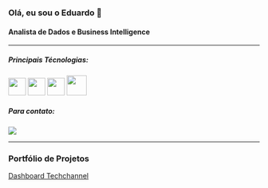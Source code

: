 ### Olá, eu sou o Eduardo 👋

#### Analista de Dados e Business Intelligence
---
##### Principais Técnologias:
<div display='inline'>
  <img height ='35' width ='35' src="https://github.com/microsoft/PowerBI-Icons/blob/main/SVG/Power-BI.svg" />
  <img height ='35' width ='35' src="https://www.svgrepo.com/show/354012/looker-icon.svg" />
  <img height ='35' width ='35' src="https://www.svgrepo.com/show/255832/sql.svg" />
  <img height ='40' width ='40' src="https://cdn.jsdelivr.net/gh/devicons/devicon/icons/python/python-original.svg" />
</div>

##### Para contato:
<a href='https://www.linkedin.com/in/eduardo-de-moura-da-silva-4a5516251/'>
  <img src="https://img.shields.io/badge/linkedin-%230077B5.svg?style=for-the-badge&logo=linkedin&logoColor=white" />
</a>

---

### Portfólio de Projetos

<a href='https://github.com/EduardoSymph/Techchannel-Dashboard'>Dashboard Techchannel</a>
